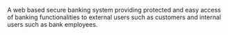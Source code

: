 A web based secure banking system providing protected and easy access of banking functionalities to external users such as customers and internal users such as bank employees.



